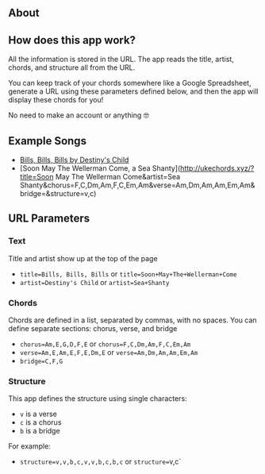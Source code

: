 <article class="prose lg:prose-xl">

# About

## How does this app work?

All the information is stored in the URL. The app reads the title, artist, chords, and structure all from the URL.

You can keep track of your chords somewhere like a Google Spreadsheet, generate a URL using these parameters defined below, and then the app will display these chords for you!

No need to make an account or anything 🤓

## Example Songs

- [Bills, Bills, Bills by Destiny's Child](https://www.ukechords.xyz/?title=Bills,%20Bills,%20Bills&artist=Destiny%27s%20Child&chorus=Am,E,G,D,F,E&verse=Am,E,Am,E,F,E,Dm,E&bridge=&structure=v,v,b,c,v,v,b,c,b,c)
- [Soon May The Wellerman Come, a Sea Shanty](http://ukechords.xyz/?title=Soon May The Wellerman Come&artist=Sea Shanty&chorus=F,C,Dm,Am,F,C,Em,Am&verse=Am,Dm,Am,Am,Em,Am&bridge=&structure=v,c)

## URL Parameters

### Text

Title and artist show up at the top of the page

- `title=Bills, Bills, Bills` or `title=Soon+May+The+Wellerman+Come`
- `artist=Destiny's Child` or `artist=Sea+Shanty`

### Chords

Chords are defined in a list, separated by commas, with no spaces.
You can define separate sections: chorus, verse, and bridge

- `chorus=Am,E,G,D,F,E` or `chorus=F,C,Dm,Am,F,C,Em,Am`
- `verse=Am,E,Am,E,F,E,Dm,E` or `verse=Am,Dm,Am,Am,Em,Am`
- `bridge=C,F,G`

### Structure

This app defines the structure using single characters:

- `v` is a verse
- `c` is a chorus
- `b` is a bridge

For example:

- `structure=v,v,b,c,v,v,b,c,b,c` or `structure=`v,c`

</article>